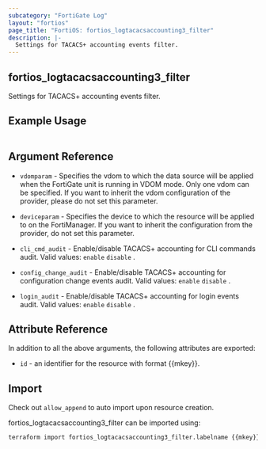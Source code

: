 ```yaml
---
subcategory: "FortiGate Log"
layout: "fortios"
page_title: "FortiOS: fortios_logtacacsaccounting3_filter"
description: |-
  Settings for TACACS+ accounting events filter.
---
```


## fortios_logtacacsaccounting3_filter
Settings for TACACS+ accounting events filter.

## Example Usage

```hcl

```

## Argument Reference
* `vdomparam` - Specifies the vdom to which the data source will be applied when the FortiGate unit is running in VDOM mode. Only one vdom can be specified. If you want to inherit the vdom configuration of the provider, please do not set this parameter.
* `deviceparam` - Specifies the device to which the resource will be applied to on the FortiManager. If you want to inherit the configuration from the provider, do not set this parameter.

* `cli_cmd_audit` - Enable/disable TACACS+ accounting for CLI commands audit. Valid values: `enable` `disable` .
* `config_change_audit` - Enable/disable TACACS+ accounting for configuration change events audit. Valid values: `enable` `disable` .
* `login_audit` - Enable/disable TACACS+ accounting for login events audit. Valid values: `enable` `disable` .

## Attribute Reference

In addition to all the above arguments, the following attributes are exported:
* `id` - an identifier for the resource with format {{mkey}}.

## Import

Check out `allow_append` to auto import upon resource creation.

fortios_logtacacsaccounting3_filter can be imported using:
```sh
terraform import fortios_logtacacsaccounting3_filter.labelname {{mkey}}
```
